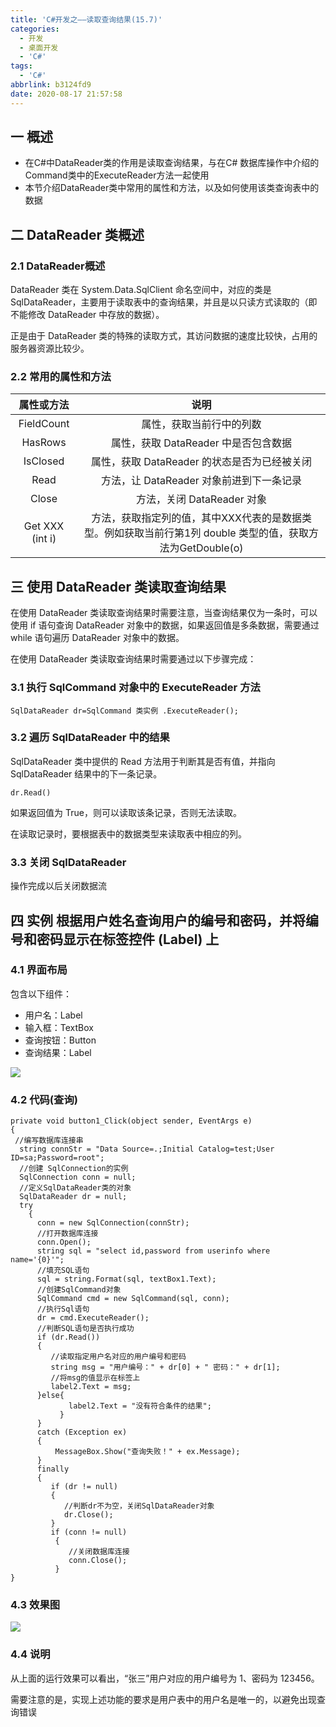 ```yaml
---
title: 'C#开发之——读取查询结果(15.7)'
categories:
  - 开发
  - 桌面开发
  - 'C#'
tags:
  - 'C#'
abbrlink: b3124fd9
date: 2020-08-17 21:57:58
---
```

## 一 概述

* 在C#中DataReader类的作用是读取查询结果，与在C# 数据库操作中介绍的Command类中的ExecuteReader方法一起使用
* 本节介绍DataReader类中常用的属性和方法，以及如何使用该类查询表中的数据

<!--more-->

## 二 DataReader 类概述

### 2.1 DataReader概述

 DataReader 类在 System.Data.SqlClient 命名空间中，对应的类是 SqlDataReader，主要用于读取表中的查询结果，并且是以只读方式读取的（即不能修改 DataReader 中存放的数据）。

正是由于 DataReader 类的特殊的读取方式，其访问数据的速度比较快，占用的服务器资源比较少。 

### 2.2 常用的属性和方法

| **属性或方法**  |                           **说明**                           |
| :-------------: | :----------------------------------------------------------: |
|   FieldCount    |                   属性，获取当前行中的列数                   |
|     HasRows     |             属性，获取 DataReader 中是否包含数据             |
|    IsClosed     |         属性，获取 DataReader 的状态是否为已经被关闭         |
|      Read       |           方法，让 DataReader 对象前进到下一条记录           |
|      Close      |                  方法，关闭 DataReader 对象                  |
| Get XXX (int i) | 方法，获取指定列的值，其中XXX代表的是数据类型。例如获取当前行第1列 double 类型的值，获取方法为GetDouble(o) |

## 三 使用 DataReader 类读取查询结果

 在使用 DataReader 类读取查询结果时需要注意，当查询结果仅为一条时，可以使用 if 语句查询 DataReader 对象中的数据，如果返回值是多条数据，需要通过 while 语句遍历 DataReader 对象中的数据。

在使用 DataReader 类读取查询结果时需要通过以下步骤完成： 

### 3.1 执行 SqlCommand 对象中的 ExecuteReader 方法

```
SqlDataReader dr=SqlCommand 类实例 .ExecuteReader();
```

### 3.2 遍历 SqlDataReader 中的结果

 SqlDataReader 类中提供的 Read 方法用于判断其是否有值，并指向 SqlDataReader 结果中的下一条记录。 

```
dr.Read()
```

 如果返回值为 True，则可以读取该条记录，否则无法读取。 

 在读取记录时，要根据表中的数据类型来读取表中相应的列。 

### 3.3 关闭 SqlDataReader

操作完成以后关闭数据流

## 四 实例  根据用户姓名查询用户的编号和密码，并将编号和密码显示在标签控件 (Label) 上 

### 4.1 界面布局

包含以下组件：

* 用户名：Label
* 输入框：TextBox
* 查询按钮：Button
* 查询结果：Label

![][1]

### 4.2 代码(查询)

```
private void button1_Click(object sender, EventArgs e)
{
 //编写数据库连接串
  string connStr = "Data Source=.;Initial Catalog=test;User ID=sa;Password=root";
  //创建 SqlConnection的实例
  SqlConnection conn = null;
  //定义SqlDataReader类的对象
  SqlDataReader dr = null;
  try
    {
      conn = new SqlConnection(connStr);
      //打开数据库连接
      conn.Open();
      string sql = "select id,password from userinfo where name='{0}'";
      //填充SQL语句
      sql = string.Format(sql, textBox1.Text);
      //创建SqlCommand对象
      SqlCommand cmd = new SqlCommand(sql, conn);
      //执行Sql语句
      dr = cmd.ExecuteReader();
      //判断SQL语句是否执行成功
      if (dr.Read())
      {
         //读取指定用户名对应的用户编号和密码
         string msg = "用户编号：" + dr[0] + " 密码：" + dr[1];
         //将msg的值显示在标签上
         label2.Text = msg;
      }else{
             label2.Text = "没有符合条件的结果";
           }
      }
      catch (Exception ex)
      {
          MessageBox.Show("查询失败！" + ex.Message);
      }
      finally
      {
         if (dr != null)
         {
            //判断dr不为空，关闭SqlDataReader对象
            dr.Close();
         }
         if (conn != null)
          {
             //关闭数据库连接
             conn.Close();
          }
}
```

### 4.3 效果图

![][2]
### 4.4 说明
从上面的运行效果可以看出，“张三”用户对应的用户编号为 1、密码为 123456。

需要注意的是，实现上述功能的要求是用户表中的用户名是唯一的，以避免出现查询错误


[1]:https://cdn.jsdelivr.net/gh/pgzxc/CDN/blog-image/csharp-sql-query-user-layout.png
[2]:https://cdn.jsdelivr.net/gh/pgzxc/CDN/blog-image/csharp-sql-query-user-view.gif

